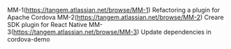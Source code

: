 <Task>MM-1(https://tangem.atlassian.net/browse/MM-1) Refactoring a plugin for Apache Cordova
<Task>MM-2(https://tangem.atlassian.net/browse/MM-2) Creare SDK plugin for React Native
<Task>MM-3(https://tangem.atlassian.net/browse/MM-3) Update dependencies in cordova-demo